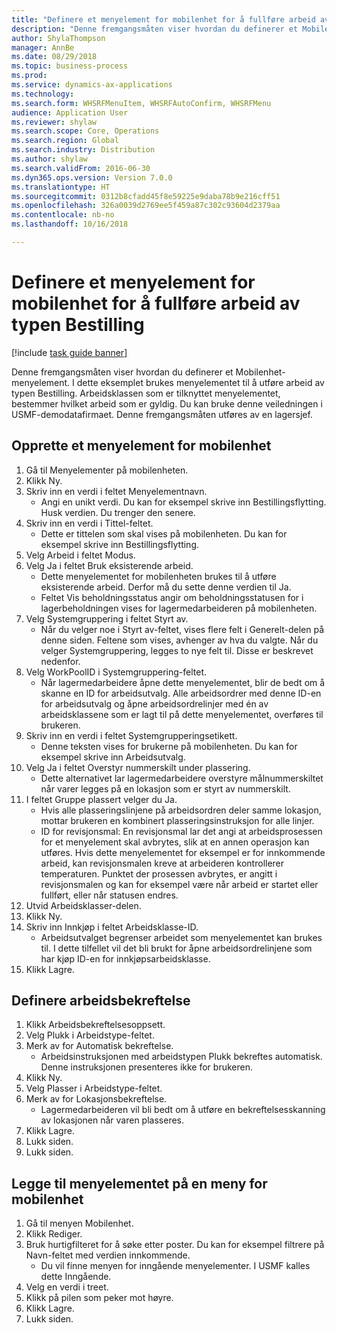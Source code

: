 ```yaml
--- 
title: "Definere et menyelement for mobilenhet for å fullføre arbeid av typen Bestilling"
description: "Denne fremgangsmåten viser hvordan du definerer et Mobilenhet-menyelement."
author: ShylaThompson
manager: AnnBe
ms.date: 08/29/2018
ms.topic: business-process
ms.prod: 
ms.service: dynamics-ax-applications
ms.technology: 
ms.search.form: WHSRFMenuItem, WHSRFAutoConfirm, WHSRFMenu
audience: Application User
ms.reviewer: shylaw
ms.search.scope: Core, Operations
ms.search.region: Global
ms.search.industry: Distribution
ms.author: shylaw
ms.search.validFrom: 2016-06-30
ms.dyn365.ops.version: Version 7.0.0
ms.translationtype: HT
ms.sourcegitcommit: 0312b8cfadd45f8e59225e9daba78b9e216cff51
ms.openlocfilehash: 326a0039d2769ee5f459a87c302c93604d2379aa
ms.contentlocale: nb-no
ms.lasthandoff: 10/16/2018

---
```

# <a name="set-up-a-mobile-device-menu-item-for-completing-work-of-type-purchase-order"></a>Definere et menyelement for mobilenhet for å fullføre arbeid av typen Bestilling

[!include [task guide banner](../../includes/task-guide-banner.md)]

Denne fremgangsmåten viser hvordan du definerer et Mobilenhet-menyelement. I dette eksemplet brukes menyelementet til å utføre arbeid av typen Bestilling. Arbeidsklassen som er tilknyttet menyelementet, bestemmer hvilket arbeid som er gyldig. Du kan bruke denne veiledningen i USMF-demodatafirmaet. Denne fremgangsmåten utføres av en lagersjef.


## <a name="create-a-mobile-device-menu-item"></a>Opprette et menyelement for mobilenhet
1. Gå til Menyelementer på mobilenheten.
2. Klikk Ny.
3. Skriv inn en verdi i feltet Menyelementnavn.
    * Angi en unikt verdi. Du kan for eksempel skrive inn Bestillingsflytting. Husk verdien. Du trenger den senere.  
4. Skriv inn en verdi i Tittel-feltet.
    * Dette er tittelen som skal vises på mobilenheten. Du kan for eksempel skrive inn Bestillingsflytting.  
5. Velg Arbeid i feltet Modus.
6. Velg Ja i feltet Bruk eksisterende arbeid.
    * Dette menyelementet for mobilenheten brukes til å utføre eksisterende arbeid. Derfor må du sette denne verdien til Ja.  
    * Feltet Vis beholdningsstatus angir om beholdningsstatusen for i lagerbeholdningen vises for lagermedarbeideren på mobilenheten.  
7. Velg Systemgruppering i feltet Styrt av.
    * Når du velger noe i Styrt av-feltet, vises flere felt i Generelt-delen på denne siden. Feltene som vises, avhenger av hva du valgte. Når du velger Systemgruppering, legges to nye felt til. Disse er beskrevet nedenfor.  
8. Velg WorkPoolID i Systemgruppering-feltet.
    * Når lagermedarbeidere åpne dette menyelementet, blir de bedt om å skanne en ID for arbeidsutvalg. Alle arbeidsordrer med denne ID-en for arbeidsutvalg og åpne arbeidsordrelinjer med én av arbeidsklassene som er lagt til på dette menyelementet, overføres til brukeren.  
9. Skriv inn en verdi i feltet Systemgrupperingsetikett.
    * Denne teksten vises for brukerne på mobilenheten. Du kan for eksempel skrive inn Arbeidsutvalg.  
10. Velg Ja i feltet Overstyr nummerskilt under plassering.
    * Dette alternativet lar lagermedarbeidere overstyre målnummerskiltet når varer legges på en lokasjon som er styrt av nummerskilt.  
11. I feltet Gruppe plassert velger du Ja.
    * Hvis alle plasseringslinjene på arbeidsordren deler samme lokasjon, mottar brukeren en kombinert plasseringsinstruksjon for alle linjer.  
    * ID for revisjonsmal: En revisjonsmal lar det angi at arbeidsprosessen for et menyelement skal avbrytes, slik at en annen operasjon kan utføres. Hvis dette menyelementet for eksempel er for innkommende arbeid, kan revisjonsmalen kreve at arbeideren kontrollerer temperaturen. Punktet der prosessen avbrytes, er angitt i revisjonsmalen og kan for eksempel være når arbeid er startet eller fullført, eller når statusen endres.  
12. Utvid Arbeidsklasser-delen.
13. Klikk Ny.
14. Skriv inn Innkjøp i feltet Arbeidsklasse-ID.
    * Arbeidsutvalget begrenser arbeidet som menyelementet kan brukes til. I dette tilfellet vil det bli brukt for åpne arbeidsordrelinjene som har kjøp ID-en for innkjøpsarbeidsklasse.  
15. Klikk Lagre.

## <a name="set-up-work-confirmation"></a>Definere arbeidsbekreftelse
1. Klikk Arbeidsbekreftelsesoppsett.
2. Velg Plukk i Arbeidstype-feltet.
3. Merk av for Automatisk bekreftelse.
    * Arbeidsinstruksjonen med arbeidstypen Plukk bekreftes automatisk. Denne instruksjonen presenteres ikke for brukeren.  
4. Klikk Ny.
5. Velg Plasser i Arbeidstype-feltet.
6. Merk av for Lokasjonsbekreftelse.
    * Lagermedarbeideren vil bli bedt om å utføre en bekreftelsesskanning av lokasjonen når varen plasseres.  
7. Klikk Lagre.
8. Lukk siden.
9. Lukk siden.

## <a name="add-the-menu-item-to-a-mobile-device-menu"></a>Legge til menyelementet på en meny for mobilenhet
1. Gå til menyen Mobilenhet.
2. Klikk Rediger.
3. Bruk hurtigfilteret for å søke etter poster. Du kan for eksempel filtrere på Navn-feltet med verdien innkommende.
    * Du vil finne menyen for inngående menyelementer. I USMF kalles dette Inngående.  
4. Velg en verdi i treet.
5. Klikk på pilen som peker mot høyre.
6. Klikk Lagre.
7. Lukk siden.


